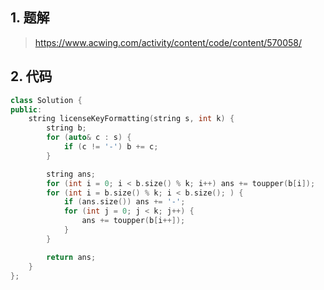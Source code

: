 ## 1. 题解
> https://www.acwing.com/activity/content/code/content/570058/

## 2. 代码
```c++
class Solution {
public:
    string licenseKeyFormatting(string s, int k) {
        string b;
        for (auto& c : s) {
            if (c != '-') b += c;
        }

        string ans;
        for (int i = 0; i < b.size() % k; i++) ans += toupper(b[i]);
        for (int i = b.size() % k; i < b.size(); ) {
            if (ans.size()) ans += '-';
            for (int j = 0; j < k; j++) {
                ans += toupper(b[i++]);
            }
        }

        return ans;
    }
};
```